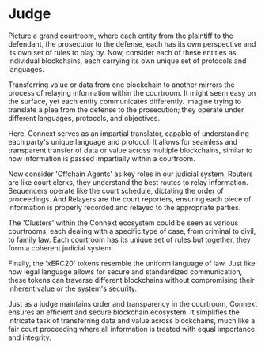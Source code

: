 # Judge

Picture a grand courtroom, where each entity from the plaintiff to the defendant, the prosecutor to the defense, each has its own perspective and its own set of rules to play by. Now, consider each of these entities as individual blockchains, each carrying its own unique set of protocols and languages.

Transferring value or data from one blockchain to another mirrors the process of relaying information within the courtroom. It might seem easy on the surface, yet each entity communicates differently. Imagine trying to translate a plea from the defense to the prosecution; they operate under different languages, protocols, and objectives.

Here, Connext serves as an impartial translator, capable of understanding each party's unique language and protocol. It allows for seamless and transparent transfer of data or value across multiple blockchains, similar to how information is passed impartially within a courtroom.

Now consider 'Offchain Agents' as key roles in our judicial system. Routers are like court clerks, they understand the best routes to relay information. Sequencers operate like the court schedule, dictating the order of proceedings. And Relayers are the court reporters, ensuring each piece of information is properly recorded and relayed to the appropriate parties.

The 'Clusters' within the Connext ecosystem could be seen as various courtrooms, each dealing with a specific type of case, from criminal to civil, to family law. Each courtroom has its unique set of rules but together, they form a coherent judicial system.

Finally, the 'xERC20' tokens resemble the uniform language of law. Just like how legal language allows for secure and standardized communication, these tokens can traverse different blockchains without compromising their inherent value or the system's security.

Just as a judge maintains order and transparency in the courtroom, Connext ensures an efficient and secure blockchain ecosystem. It simplifies the intricate task of transferring data and value across blockchains, much like a fair court proceeding where all information is treated with equal importance and integrity.
